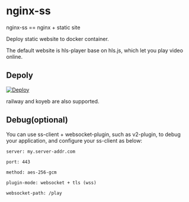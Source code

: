# nginx-ss

nginx-ss == nginx + static site

Deploy static website to docker container. 

The default website is hls-player base on hls.js, which let you play video online. 

## Depoly

[![Deploy](https://www.herokucdn.com/deploy/button.png)](https://heroku.com/deploy)

railway and koyeb are also supported.

## Debug(optional)

You can use ss-client + websocket-plugin, such as v2-plugin, to debug your application, and configure your ss-client as below:

```
server: my.server-addr.com

port: 443

method: aes-256-gcm

plugin-mode: websocket + tls (wss)

websocket-path: /play
```
